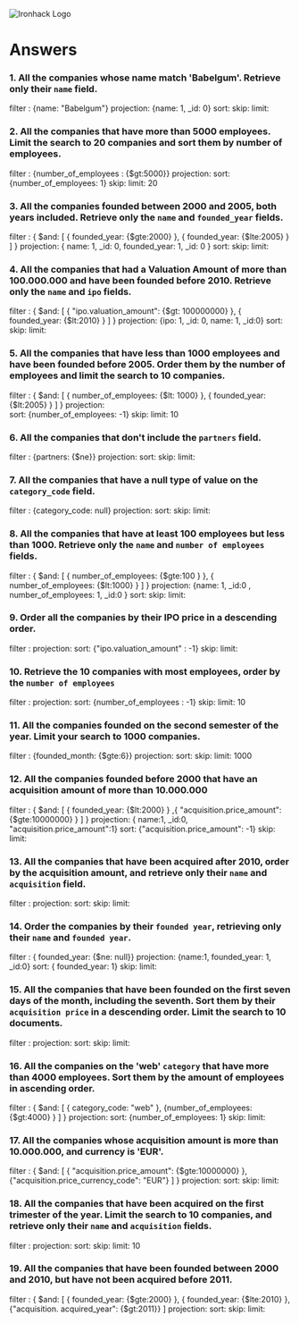 ![Ironhack Logo](https://i.imgur.com/1QgrNNw.png)

# Answers

### 1. All the companies whose name match 'Babelgum'. Retrieve only their `name` field.

filter : {name: "Babelgum"}
projection: {name: 1, _id: 0}
sort: 
skip: 
limit: 

### 2. All the companies that have more than 5000 employees. Limit the search to 20 companies and sort them by **number of employees**.

filter : {number_of_employees : {$gt:5000}}
projection:
sort: {number_of_employees: 1}
skip: 
limit: 20

### 3. All the companies founded between 2000 and 2005, both years included. Retrieve only the `name` and `founded_year` fields.

filter : { $and: [ { founded_year: {$gte:2000} }, { founded_year: {$lte:2005} } ] }
projection: { name: 1, _id: 0, founded_year: 1, _id: 0 }
sort: 
skip: 
limit: 

### 4. All the companies that had a Valuation Amount of more than 100.000.000 and have been founded before 2010. Retrieve only the `name` and `ipo` fields.

filter : { $and: [ { "ipo.valuation_amount": {$gt: 100000000} }, { founded_year: {$lt:2010} } ] }
projection: {ipo: 1, _id: 0, name: 1, _id:0}
sort: 
skip: 
limit:

### 5. All the companies that have less than 1000 employees and have been founded before 2005. Order them by the number of employees and limit the search to 10 companies.

filter : { $and: [ { number_of_employees: {$lt: 1000} }, { founded_year: {$lt:2005} } ] }
projection:  
sort: {number_of_employees: -1}
skip: 
limit: 10

### 6. All the companies that don't include the `partners` field.

filter : {partners: {$ne}}
projection: 
sort: 
skip: 
limit: 

### 7. All the companies that have a null type of value on the `category_code` field.

filter : {category_code: null}
projection: 
sort: 
skip: 
limit: 

### 8. All the companies that have at least 100 employees but less than 1000. Retrieve only the `name` and `number of employees` fields.

filter : { $and: [ { number_of_employees: {$gte:100 } }, { number_of_employees: {$lt:1000} } ] }
projection: {name: 1, _id:0 , number_of_employees: 1, _id:0 }
sort: 
skip: 
limit: 

### 9. Order all the companies by their IPO price in a descending order.

filter :
projection: 
sort: {"ipo.valuation_amount" : -1}
skip: 
limit: 

### 10. Retrieve the 10 companies with most employees, order by the `number of employees`

filter :
projection: 
sort: {number_of_employees : -1}
skip: 
limit: 10

### 11. All the companies founded on the second semester of the year. Limit your search to 1000 companies.

filter : {founded_month: {$gte:6}}
projection: 
sort: 
skip: 
limit: 1000

### 12. All the companies founded before 2000 that have an acquisition amount of more than 10.000.000
filter : { $and: [ { founded_year: {$lt:2000} } ,{ "acquisition.price_amount": {$gte:10000000} } ] }
projection: { name:1, _id:0, "acquisition.price_amount":1}
sort: {"acquisition.price_amount": -1}
skip: 
limit: 

### 13. All the companies that have been acquired after 2010, order by the acquisition amount, and retrieve only their `name` and `acquisition` field.

filter : 
projection: 
sort: 
skip: 
limit: 

### 14. Order the companies by their `founded year`, retrieving only their `name` and `founded year`.

filter : { founded_year: {$ne: null}}
projection: {name:1, founded_year: 1, _id:0}
sort: { founded_year: 1}
skip: 
limit: 

### 15. All the companies that have been founded on the first seven days of the month, including the seventh. Sort them by their `acquisition price` in a descending order. Limit the search to 10 documents.

filter :
projection: 
sort: 
skip: 
limit: 

### 16. All the companies on the 'web' `category` that have more than 4000 employees. Sort them by the amount of employees in ascending order.

filter : { $and: [ { category_code: "web" }, {number_of_employees: {$gt:4000} }  ] }
projection: 
sort: {number_of_employees: 1}
skip: 
limit: 

### 17. All the companies whose acquisition amount is more than 10.000.000, and currency is 'EUR'.

filter : { $and: [ { "acquisition.price_amount": {$gte:10000000} }, {"acquisition.price_currency_code": "EUR"} ] }
projection: 
sort: 
skip: 
limit: 

### 18. All the companies that have been acquired on the first trimester of the year. Limit the search to 10 companies, and retrieve only their `name` and `acquisition` fields.

filter :
projection: 
sort: 
skip: 
limit: 10

### 19. All the companies that have been founded between 2000 and 2010, but have not been acquired before 2011.

filter : { $and: [ { founded_year: {$gte:2000} }, { founded_year: {$lte:2010} }, {"acquisition.
acquired_year": {$gt:2011}} ]
projection: 
sort: 
skip: 
limit: 
